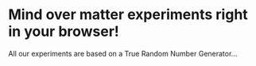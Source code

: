 
# Mind over matter experiments right in your browser!

All our experiments are based on a True Random Number Generator...

